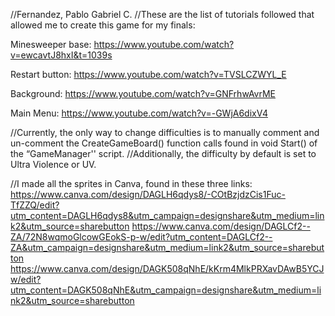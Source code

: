 //Fernandez, Pablo Gabriel C.
//These are the list of tutorials followed that allowed me to create this game for my finals:

Minesweeper base:
https://www.youtube.com/watch?v=ewcavtJ8hxI&t=1039s

Restart button:
https://www.youtube.com/watch?v=TVSLCZWYL_E

Background:
https://www.youtube.com/watch?v=GNFrhwAvrME

Main Menu:
https://www.youtube.com/watch?v=-GWjA6dixV4

//Currently, the only way to change difficulties is to manually comment and un-comment the CreateGameBoard() function calls found in void Start() of the “GameManager'' script. 
//Additionally, the difficulty by default is set to Ultra Violence or UV.



//I made all the sprites in Canva, found in these three links:
https://www.canva.com/design/DAGLH6qdys8/-COtBzjdzCis1Fuc-TfZZQ/edit?utm_content=DAGLH6qdys8&utm_campaign=designshare&utm_medium=link2&utm_source=sharebutton
https://www.canva.com/design/DAGLCf2--ZA/72N8wqmoGlcowGEokS-p-w/edit?utm_content=DAGLCf2--ZA&utm_campaign=designshare&utm_medium=link2&utm_source=sharebutton
https://www.canva.com/design/DAGK508qNhE/kKrm4MlkPRXavDAwB5YCJw/edit?utm_content=DAGK508qNhE&utm_campaign=designshare&utm_medium=link2&utm_source=sharebutton

